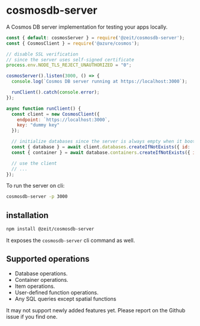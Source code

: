 # cosmosdb-server

A Cosmos DB server implementation for testing your apps locally.

```js
const { default: cosmosServer } = require('@zeit/cosmosdb-server');
const { CosmosClient } = require('@azure/cosmos');

// disable SSL verification
// since the server uses self-signed certificate
process.env.NODE_TLS_REJECT_UNAUTHORIZED = "0";

cosmosServer().listen(3000, () => {
  console.log(`Cosmos DB server running at https://localhost:3000`);

  runClient().catch(console.error);
});

async function runClient() {
  const client = new CosmosClient({
    endpoint: `https://localhost:3000`,
    key: "dummy key"
  });

  // initialize databases since the server is always empty when it boots
  const { database } = await client.databases.createIfNotExists({ id: 'test-db' });
  const { container } = await database.containers.createIfNotExists({ id: 'test-container' });

  // use the client
  // ...
});
```

To run the server on cli:

```sh
cosmosdb-server -p 3000
```

## installation

```sh
npm install @zeit/cosmosdb-server
```

It exposes the `cosmosdb-server` cli command as well.

## Supported operations

- Database operations.
- Container operations.
- Item operations.
- User-defined function operations.
- Any SQL queries except spatial functions

It may not support newly added features yet. Please report on the Github issue if you find one.

